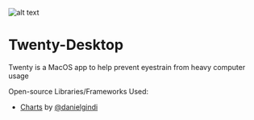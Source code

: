 ![alt text](https://github.com/rohintangirala/Twenty-Desktop/blob/master/Twenty-Desktop/Assets.xcassets/twenty-brand-light.imageset/twenty-brand-dark.png "Twenty Logo")
# Twenty-Desktop

Twenty is a MacOS app to help prevent eyestrain from heavy computer usage

Open-source Libraries/Frameworks Used:
- [Charts](https://github.com/danielgindi/Charts) by [@danielgindi](https://github.com/danielgindi)
